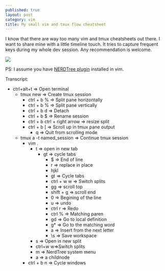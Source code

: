 ```yaml
---
published: true
layout: post
category: vim
title: My small vim and tmux flow cheatsheet
---
```

I know that there are way too many vim and tmux cheatsheets out there. I want to share mine with a little timeline touch. It tries to capture frequent keys during my whole dev session. Any recommendation is welcome.

![](https://devdala.files.wordpress.com/2018/12/ctrlaltt-1.png)

PS: I assume you have [NERDTree plugin](https://github.com/scrooloose/nerdtree) installed in vim.

Transcript:

* ctrl+alt+t => Open terminal
	* tmux new => Create tmux session
		* ctrl + b % => Split pane horizontally
		* ctrl + b % => Split pane vertically
		* ctrl + b d => Detach
		* ctrl + b $ => Rename session
		* ctrl + b ctrl + right arrow => resize split
		* ctrl + b [ => Scroll up in tmux pane output
			* q => Quit from scrolling mode
	* tmux a -t named_session => Continue tmux session
		* vim .
			* t => open in new tab
				* gt => cycle tabs
					* $ => End of line
					* r => replace in place
					* hjkl
					* gt => Cycle tabs
					* ctrl + w w => Switch splits
					* gg => scroll top
					* shift + g => scroll end
					* 0 => Begining of the line
					* u => undo
                    * ctrl r => Redo
					* ctrl % => Matching paren
					* gd => Go to local definition
					* g* => Go to the matching word
					* a => Insert from the next letter
					* \s => Save workspace
			* s => Open in new split
			* ctrl+w w=>Switch splits
			* m => NerdTree system menu
			* a => a childnode
		* ctrl + b n => Cycle windows
